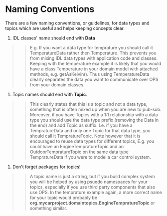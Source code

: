 # Naming Conventions #

There are a few naming conventions, or guidelines, for data types and topics which are useful and helps keeping concepts clear.

  1. IDL classes' name should end with **Data**
> > E.g. If you want a data type for temprature you should call it TemperatureData rather then Temperature.
> > This prevents you from mixing IDL data types with application code and classes. Keeping with the temperature example it is likely that you would have a class Temperature in your domain model with attached methods, e.g. getAsKelvin(). Thus using TemperatureData clearly separates the data you want to communicate over OPS from your domain classes.
  1. Topic names should end with **Topic**.
> > This clearly states that this is a topic and not a data type, something that is often mixed up when you are new to pub-sub. Moreover, if you have Topics with a 1:1 relationship with a data type you should use the data type prefix (removing the Data in the end) and add Topic as suffix. I.e. if you have a TempratureData and only one Topic for that data type, you should call it TempratureTopic. Note however that it is encouraged to reuse data types for different topics, E.g. you could have an EngineTempratureTopic and an OutdoorTempratureTopic on the same data type TempratureData if you were to model a car control system.
  1. Don't forget packages for topics!
> > A topic name is just a string, but if you build complex system you will be helped by using psuedo namespaces for your topics, especially if you use third party components that also use  OPS. In the temprature example again, a more correct name for your topic would probably be **org.mycarproject.domaintopics.EngineTempratureTopic** or something similar.